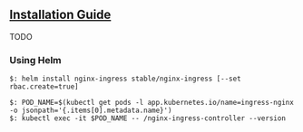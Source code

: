 ## [Installation Guide ](https://kubernetes.github.io/ingress-nginx/deploy/#using-helm)

TODO

### Using Helm

```
$: helm install nginx-ingress stable/nginx-ingress [--set rbac.create=true]

$: POD_NAME=$(kubectl get pods -l app.kubernetes.io/name=ingress-nginx -o jsonpath='{.items[0].metadata.name}')
$: kubectl exec -it $POD_NAME -- /nginx-ingress-controller --version
```
